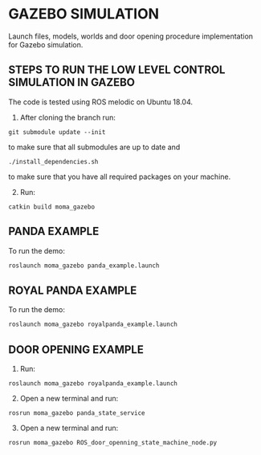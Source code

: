 # GAZEBO SIMULATION

Launch files, models, worlds and door opening procedure implementation for Gazebo simulation.

## STEPS TO RUN THE LOW LEVEL CONTROL SIMULATION IN GAZEBO

The code is tested using ROS melodic on Ubuntu 18.04.

1. After cloning the branch run:

```
git submodule update --init
```
to make sure that all submodules are up to date and
```
./install_dependencies.sh
```
to make sure that you have all required packages on your machine.

2. Run:

```
catkin build moma_gazebo
```

## PANDA EXAMPLE

To run the demo:

```bash
roslaunch moma_gazebo panda_example.launch
```

## ROYAL PANDA EXAMPLE

To run the demo:

```bash
roslaunch moma_gazebo royalpanda_example.launch
```
## DOOR OPENING EXAMPLE

1. Run:

```
roslaunch moma_gazebo royalpanda_example.launch
```

2. Open a new terminal and run:

```
rosrun moma_gazebo panda_state_service
```

3. Open a new terminal and run:

```
rosrun moma_gazebo ROS_door_openning_state_machine_node.py
```


